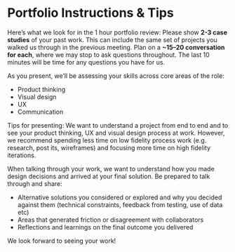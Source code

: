 # Portfolio Instructions & Tips

Here’s what we look for in the 1 hour portfolio review:
Please show **2-3 case studies** of your past work. This can include the same set of projects you walked us through in the previous meeting. Plan on a **~15–20 conversation for each**, where we may stop to ask questions throughout. The last 10 minutes will be time for any questions you have for us.


As you present, we’ll be assessing your skills across core areas of the role:
* Product thinking
* Visual design
* UX
* Communication

Tips for presenting:
We want to understand a project from end to end and to see your product thinking, UX and visual design process at work. However, we recommend spending less time on low fidelity process work (e.g. research, post its, wireframes) and focusing more time on high fidelity iterations.  


When talking through your work, we want to understand how you made design decisions and arrived at your final solution. Be prepared to talk through and share:
* Alternative solutions you considered or explored and why you decided against them (technical constraints, feedback from testing, use of data etc)
* Areas that generated friction or disagreement with collaborators
* Reflections and learnings on the final outcome you delivered

We look forward to seeing your work!
